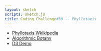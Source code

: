 ```yaml
---
layout: sketch
scripts: sketch.js
title: Coding Challenge#30 -- Phyllotaxis
---
```


* [Phyllotaxis Wkikipedia](https://en.wikipedia.org/wiki/Phyllotaxis)
* [Algorithmic Botany](http://algorithmicbotany.org/papers/abop/abop-ch4.pdf)
* [D3 Demo](https://bl.ocks.org/mbostock/11463507)
